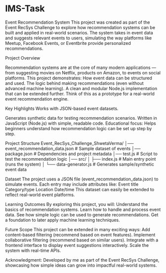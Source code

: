 # IMS-Task
Event Recommendation System
This project was created as part of the Event RecSys Challenge to explore how recommendation systems can be built and applied in real-world scenarios. The system takes in event data and suggests relevant events to users, simulating the way platforms like Meetup, Facebook Events, or Eventbrite provide personalized recommendations.

Project Overview

Recommendation systems are at the core of many modern applications — from suggesting movies on Netflix, products on Amazon, to events on social platforms.
This project demonstrates:
How event data can be structured and used.
The logic behind making recommendations (even without advanced machine learning).
A clean and modular Node.js implementation that can be extended further.
Think of this as a prototype for a real-world event recommendation engine.

Key Highlights
Works with JSON-based event datasets.

Generates synthetic data for testing recommendation scenarios.
Written in JavaScript (Node.js) with simple, readable code.
Educational focus: Helps beginners understand how recommendation logic can be set up step by step.

Project Structure
Event_RecSys_Challenge_ShwetaVerma/
│── event_recommendation_data.json   # Sample dataset of events
│── package.json                     # Dependencies and project metadata
│── test.js                          # Script to test the recommendation logic
│── src/
│   ├── index.js                     # Main entry point (runs the system)
│   └── data-generator.js            # Generates sample/synthetic event data

Dataset
The project uses a JSON file (event_recommendation_data.json) to simulate events.
Each entry may include attributes like:
Event title
Category/type
Location
Date/time
This dataset can easily be extended to reflect real-world event platforms.

Learning Outcomes
By exploring this project, you will:
Understand the basics of recommendation systems.
Learn how to handle and process event data.
See how simple logic can be used to generate recommendations.
Get a foundation to later apply machine learning techniques.

Future Scope
This project can be extended in many exciting ways:
Add content-based filtering (recommend based on event features).
Implement collaborative filtering (recommend based on similar users).
Integrate with a frontend interface to display event suggestions interactively.
Scale the system with real-time APIs.

Acknowledgment:
Developed by me as part of the Event RecSys Challenge, showcasing how simple ideas can grow into impactful real-world systems.


